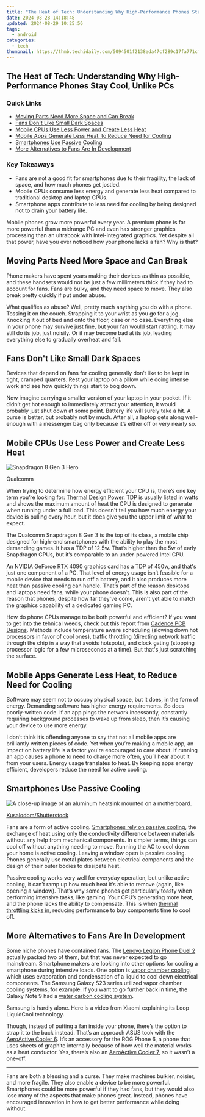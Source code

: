 ```yaml
---
title: "The Heat of Tech: Understanding Why High-Performance Phones Stay Cool, Unlike PCs"
date: 2024-08-28 14:18:48
updated: 2024-08-29 10:25:56
tags:
  - android
categories:
  - tech
thumbnail: https://thmb.techidaily.com/5094501f2138eda47cf289c17fa771cf70f1a2ff2f06afb7d0554f6c0b97c22b.jpg
---
```


## The Heat of Tech: Understanding Why High-Performance Phones Stay Cool, Unlike PCs

### Quick Links

* [Moving Parts Need More Space and Can Break](https://change-location.techidaily.com/how-to-exit-android-factory-mode-on-xiaomi-civi-3-drfone-by-drfone-fix-android-problems-fix-android-problems/)
* [Fans Don't Like Small Dark Spaces](https://technical-tips.techidaily.com/updated-july-2024-list-of-standard-netgear-user-credentials/)
* [​Mobile CPUs Use Less Power and Create Less Heat](https://twitter-videos.techidaily.com/new-2024-approved-tweeted-vids-to-mp4wav-conversion/)
* [​Mobile Apps Generate Less Heat, to Reduce Need for Cooling](https://hardware-reviews.techidaily.com/849-us-release-of-dasungs-paperlike-color-touchscreen-monitor-12-inch-stylish-design-and-sharp-2560x1600-resolution/)
* [​Smartphones Use Passive Cooling](https://instagram-video-recordings.techidaily.com/new-2024-approved-storystitcher-compelling-collage-for-instagram-users/)
* [​More Alternatives to Fans Are In Development](https://some-knowledge.techidaily.com/new-from-basics-to-brilliance-fullscreen-proficiency-in-premiere/)

### Key Takeaways

* Fans are not a good fit for smartphones due to their fragility, the lack of space, and how much phones get jostled.
* Mobile CPUs consume less energy and generate less heat compared to traditional desktop and laptop CPUs.
* Smartphone apps contribute to less need for cooling by being designed not to drain your battery life.

 Mobile phones grow more powerful every year. A premium phone is far more powerful than a midrange PC and even has stronger graphics processing than an ultrabook with Intel-integrated graphics. Yet despite all that power, have you ever noticed how your phone lacks a fan? Why is that?

##  Moving Parts Need More Space and Can Break

 Phone makers have spent years making their devices as thin as possible, and these handsets would not be just a few millimeters thick if they had to account for fans. Fans are bulky, and they need space to move. They also break pretty quickly if put under abuse.

 What qualifies as abuse? Well, pretty much anything you do with a phone. Tossing it on the couch. Strapping it to your wrist as you go for a jog. Knocking it out of bed and onto the floor, case or no case. Everything else in your phone may survive just fine, but your fan would start rattling. It may still do its job, just noisily. Or it may become bad at its job, leading everything else to gradually overheat and fail.

##  Fans Don't Like Small Dark Spaces

 Devices that depend on fans for cooling generally don’t like to be kept in tight, cramped quarters. Rest your laptop on a pillow while doing intense work and see how quickly things start to bog down.

 Now imagine carrying a smaller version of your laptop in your pocket. If it didn’t get hot enough to immediately attract your attention, it would probably just shut down at some point. Battery life will surely take a hit. A purse is better, but probably not by much. After all, a laptop gets along well-enough with a messenger bag only because it’s either off or very nearly so.

##  ​Mobile CPUs Use Less Power and Create Less Heat

![Snapdragon 8 Gen 3 Hero](https://static1.howtogeekimages.com/wordpress/wp-content/uploads/2023/10/snapdragon-8-gen-3-hero.jpg) 

Qualcomm

 When trying to determine how energy efficient your CPU is, there’s one key term you’re looking for: [Thermal Design Power](https://tech-haven.techidaily.com/boost-your-pcs-speaker-performance-with-a-new-install-of-realtek-hd-audio-manager-in-win-1011/). TDP is usually listed in watts and shows the maximum amount of heat the CPU is designed to generate when running under a full load. This doesn't tell you how much energy your device is pulling every hour, but it does give you the upper limit of what to expect.

 The Qualcomm Snapdragon 8 Gen 3 is the top of its class, a mobile chip designed for high-end smartphones with the ability to play the most demanding games. It has a TDP of 12.5w. That’s higher than the 5w of early Snapdragon CPUs, but it’s comparable to an under-powered Intel CPU.

 An NVIDIA GeForce RTX 4090 graphics card has a TDP of 450w, and that's just one component of a PC. That level of energy usage isn’t feasible for a mobile device that needs to run off a battery, and it also produces more heat than passive cooling can handle. That’s part of the reason desktops and laptops need fans, while your phone doesn’t. This is also part of the reason that phones, despite how far they've come, aren't yet able to match the graphics capability of a dedicated gaming PC. 

 How do phone CPUs manage to be both powerful and efficient? If you want to get into the tehnical weeds, check out this report from [Cadence PCB Designs](https://resources.pcb.cadence.com/blog/3-thermal-management-approaches-for-your-smartphone-2). Methods include temperature aware scheduling (slowing down hot processors in favor of cool ones), traffic throttling (directing network traffic through the chip in a way that avoids hotspots), and clock gating (stopping processor logic for a few microseconds at a time). But that's just scratching the surface.

##  ​Mobile Apps Generate Less Heat, to Reduce Need for Cooling

 Software may seem not to occupy physical space, but it does, in the form of energy. Demanding software has higher energy requirements. So does poorly-written code. If an app pings the network incessantly, constantly requiring background processes to wake up from sleep, then it’s causing your device to use more energy.

 I don’t think it’s offending anyone to say that not all mobile apps are brilliantly written pieces of code. Yet when you’re making a mobile app, an impact on battery life is a factor you're encouraged to care about. If running an app causes a phone to need to charge more often, you’ll hear about it from your users. Energy usage translates to heat. By keeping apps energy efficient, developers reduce the need for active cooling.

##  ​Smartphones Use Passive Cooling

![A close-up image of an aluminum heatsink mounted on a motherboard.](https://static1.howtogeekimages.com/wordpress/wp-content/uploads/2023/12/shutterstock_1704910018.jpg) 

[Kusalodom/Shutterstock](https://www.shutterstock.com/image-photo/aluminum-heatsink-on-electronics-circuit-board-1704910018)

 Fans are a form of active cooling. [Smartphones rely on passive cooling](https://facebook-video-footage.techidaily.com/updated-from-zero-to-hero-your-first-time-streaming-to-youtube/), the exchange of heat using only the conductivity difference between materials without any help from mechanical components. In simpler terms, things can cool off without anything needing to move. Running the AC to cool down your home is active cooling. Leaving a window open is passive cooling. Phones generally use metal plates between electrical components and the design of their outer bodies to dissipate heat.

 Passive cooling works very well for everyday operation, but unlike active cooling, it can’t ramp up how much heat it’s able to remove (again, like opening a window). That’s why some phones get particularly toasty when performing intensive tasks, like gaming. Your CPU’s generating more heat, and the phone lacks the ability to compensate. This is when [thermal throttling kicks in](https://buynow-help.techidaily.com/leading-titles-to-unlock-on-google-play-pass-a-ranking-of-the-8-greatest-games/), reducing performance to buy components time to cool off.

##  ​More Alternatives to Fans Are In Development

 Some niche phones have contained fans. The [Lenovo Legion Phone Duel 2](https://shop-links.co/link/?exclusive=1&publisher_slug=itechdaily19598&url=https%3A%2F%2Fwww.lenovo.com%2Fgb%2Fen%2Fp%2Fphones%2Flenovo-phones%2Flegion-phone-duel%2Fl70081%2Fppippiz7081) actually packed two of them, but that was never expected to go mainstream. Smartphone makers are looking into other options for cooling a smartphone during intensive loads. One option is [vapor chamber cooling](https://visual-screen-recording.techidaily.com/updated-in-2024-lenovo-laptop-a-complete-guide-to-recording-screens/), which uses evaporation and condensation of a liquid to cool down electrical components. The Samsung Galaxy S23 series utilized vapor chamber cooling systems, for example. If you want to go further back in time, the Galaxy Note 9 had a [water carbon cooling system](https://techtrends.techidaily.com/future-message-planning-the-ultimate-trick-to-scheduling-sms-from-an-iphone/).

 Samsung is hardly alone. Here is a video from Xiaomi explaining its Loop LiquidCool technology.

 Though, instead of putting a fan inside your phone, there’s the option to strap it to the back instead. That’s an approach ASUS took with the [AeroActive Cooler 6](https://rog.asus.com/power-protection-gadgets/docks-dongles-and-cables/aeroactive-cooler-6-model/). It’s an accessory for the ROG Phone 6, a phone that uses sheets of graphite internally because of how well the material works as a heat conductor. Yes, there’s also an [AeroActive Cooler 7](https://rog.asus.com/power-protection-gadgets/docks-dongles-and-cables/aeroactive-cooler-7/), so it wasn’t a one-off.

---

 Fans are both a blessing and a curse. They make machines bulkier, noisier, and more fragile. They also enable a device to be more powerful. Smartphones could be more powerful if they had fans, but they would also lose many of the aspects that make phones great. Instead, phones have encouraged innovation in how to get better performance while doing without.

<ins class="adsbygoogle"
     style="display:block"
     data-ad-format="autorelaxed"
     data-ad-client="ca-pub-7571918770474297"
     data-ad-slot="1223367746"></ins>



<ins class="adsbygoogle"
     style="display:block"
     data-ad-client="ca-pub-7571918770474297"
     data-ad-slot="8358498916"
     data-ad-format="auto"
     data-full-width-responsive="true"></ins>
